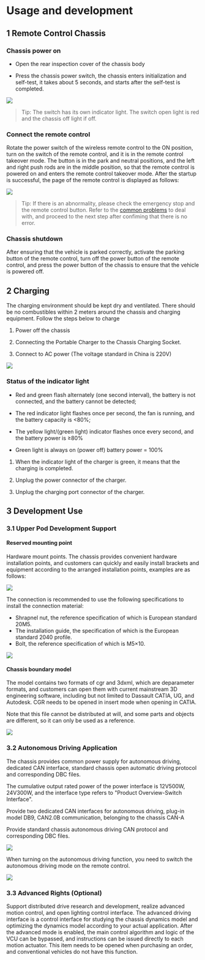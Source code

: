 # Usage and development

## 1 Remote Control Chassis

### Chassis power on

- Open the rear inspection cover of the chassis body

- Press the chassis power switch, the chassis enters initialization and self-test, it takes about 5 seconds, and starts after the self-test is completed.

![](./images/power-switch.png)

> Tip: The switch has its own indicator light. The switch open light is red and the chassis off light if off.

### Connect the remote control

Rotate the power switch of the wireless remote control to the ON position, turn on the switch of the remote control, and it is in the remote control takeover mode. The button is in the park and neutral positions, and the left and right push rods are in the middle position, so that the remote control is powered on and enters the remote control takeover mode. After the startup is successful, the page of the remote control is displayed as follows:

![](./images/display-panel-4.png)

> Tip: If there is an abnormality, please check the emergency stop and the remote control button. Refer to the [common problems](./FAQ.md) to deal with, and proceed to the next step after confiming that there is no error.

### Chassis shutdown

After ensuring that the vehicle is parked correctly, activate the parking button of the remote control, turn off the power button of the remote control, and press the power button of the chassis to ensure that the vehicle is powered off.

## 2 Charging

The charging environment should be kept dry and ventilated. There should be no combustibles within 2 meters around the chassis and charging equipment. Follow the steps below to charge

1. Power off the chassis

2. Connecting the Portable Charger to the Chassis Charging Socket.

3. Connect to AC power (The voltage standard in China is 220V)

![](./images/charging-port.png)

### Status of the indicator light

- Red and green flash alternately (one second interval), the battery is not connected, and the battery cannot be detected;

- The red indicator light flashes once per second, the fan is running, and the battery capacity is <80%;

- The yellow light/(green light) indicator flashes once every second, and the battery power is ≥80%

- Green light is always on (power off) battery power = 100%

1. When the indicator light of the charger is green, it means that the charging is completed.

2. Unplug the power connector of the charger.

3. Unplug the charging port connector of the charger.

## 3 Development Use

### 3.1 Upper Pod Development Support

#### Reserved mounting point

Hardware mount points. The chassis provides convenient hardware installation points, and customers can quickly and easily install brackets and equipment according to the arranged installation points, examples are as follows:

![](./images/mount-point.png)

The connection is recommended to use the following specifications to install the connection material:

- Shrapnel nut, the reference specification of which is European standard 20M5.
- The installation guide, the specification of which is the European standard 2040 profile.
- Bolt, the reference specification of which is M5×10.

![](./images/bolt.png)

#### Chassis boundary model

The model contains two formats of cgr and 3dxml, which are deparameter formats, and customers can open them with current mainstream 3D engineering software, including but not limited to Dassault CATIA, UG, and Autodesk. CGR needs to be opened in insert mode when opening in CATIA.

Note that this file cannot be distributed at will, and some parts and objects are different, so it can only be used as a reference.

![](./images/3d-model.png)

### 3.2 Autonomous Driving Application

The chassis provides common power supply for autonomous driving, dedicated CAN interface, standard chassis open automatic driving protocol and corresponding DBC files.

The cumulative output rated power of the power interface is 12V500W, 24V300W, and the interface type refers to "Product Overview-Switch Interface".

Provide two dedicated CAN interfaces for autonomous driving, plug-in model DB9, CAN2.0B communication, belonging to the chassis CAN-A

Provide standard chassis autonomous driving CAN protocol and corresponding DBC files.

![](./images/self-driving-port.png)

When turning on the autonomous driving function, you need to switch the autonomous driving mode on the remote control.

![](./images/remote-self-driving.png)

### 3.3 Advanced Rights (Optional)

Support distributed drive research and development, realize advanced motion control, and open lighting control interface. The advanced driving interface is a control interface for studying the chassis dynamics model and optimizing the dynamics model according to your actual application. After the advanced mode is enabled, the main control algorithm and logic of the VCU can be bypassed, and instructions can be issued directly to each motion actuator. This item needs to be opened when purchasing an order, and conventional vehicles do not have this function.